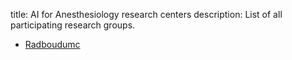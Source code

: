 title: AI for Anesthesiology research centers
description: List of all participating research groups.

* [Radboudumc](http://radboudumc.aiforanesthesiology.nl)